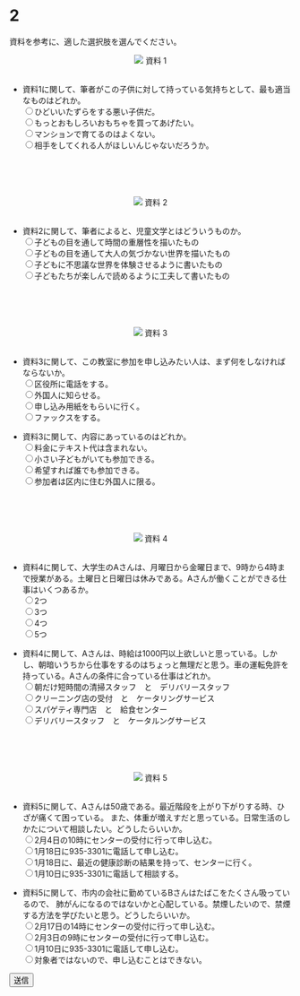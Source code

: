
# 2

資料を参考に、適した選択肢を選んでください。  
<div align="center">
<img src="imgs/27.png" />
資料 1
<br />
<br />
</div>

- 資料1に関して、筆者がこの子供に対して持っている気持ちとして、最も適当なものはどれか。  
<input type="radio" name="0" value="1" id="01">ひどいいたずらをする悪い子供だ。  
<input type="radio" name="0" value="2" id="02">もっとおもしろいおもちゃを買ってあげたい。  
<input type="radio" name="0" value="3" id="03">マンションで育てるのはよくない。  
<input type="radio" name="0" value="4" id="04">相手をしてくれる人がほしいんじゃないだろうか。  
<br />
<br />
<br />
<br />
<div align="center">
<img src="imgs/28.png" />
資料 2
<br />
<br />
</div>

- 資料2に関して、筆者によると、児童文学とはどういうものか。  
<input type="radio" name="1" value="1" id="11">子どもの目を通して時間の重層性を描いたもの  
<input type="radio" name="1" value="2" id="12">子どもの目を通して大人の気づかない世界を描いたもの  
<input type="radio" name="1" value="3" id="13">子どもに不思議な世界を体験させるように書いたもの  
<input type="radio" name="1" value="4" id="14">子どもたちが楽しんで読めるように工夫して書いたもの  
<br />
<br />
<br />
<br />
<div align="center">
<img src="imgs/38.png" />
資料 3
<br />
<br />
</div>

- 資料3に関して、この教室に参加を申し込みたい人は、まず何をしなければならないか。  
<input type="radio" name="2" value="1" id="21">区役所に電話をする。  
<input type="radio" name="2" value="2" id="22">外国人に知らせる。  
<input type="radio" name="2" value="3" id="23">申し込み用紙をもらいに行く。  
<input type="radio" name="2" value="4" id="24">ファックスをする。  

- 資料3に関して、内容にあっているのはどれか。  
<input type="radio" name="3" value="1" id="31">料金にテキスト代は含まれない。  
<input type="radio" name="3" value="2" id="32">小さい子どもがいても参加できる。  
<input type="radio" name="3" value="3" id="33">希望すれば誰でも参加できる。  
<input type="radio" name="3" value="4" id="34">参加者は区内に住む外国人に限る。  
<br />
<br />
<br />
<br />
<div align="center">
<img src="imgs/39_1.png" />
資料 4
<br />
<br />
</div>

- 資料4に関して、大学生のAさんは、月曜日から金曜日まで、9時から4時まで授業がある。土曜日と日曜日は休みである。Aさんが働くことができる仕事はいくつあるか。  
<input type="radio" name="4" value="1" id="41">2つ  
<input type="radio" name="4" value="2" id="42">3つ  
<input type="radio" name="4" value="3" id="43">4つ  
<input type="radio" name="4" value="4" id="44">5つ  

- 資料4に関して、Aさんは、時給は1000円以上欲しいと思っている。しかし、朝暗いうちから仕事をするのはちょっと無理だと思う。車の運転免許を持っている。Aさんの条件に合っている仕事はどれか。  
<input type="radio" name="5" value="1" id="51">朝だけ短時間の清掃スタッフ　と　デリバリースタッフ  
<input type="radio" name="5" value="2" id="52">クリーニング店の受付　と　ケータリングサービス  
<input type="radio" name="5" value="3" id="53">スパゲティ専門店　と　給食センター  
<input type="radio" name="5" value="4" id="54">デリバリースタッフ　と　ケータルングサービス  
<br />
<br />
<br />
<br />

<div align="center">
<img src="imgs/39_2.png" />
資料 5
<br />
<br />
</div>

- 資料5に関して、Aさんは50歳である。最近階段を上がり下がりする時、ひざが痛くて困っている。
また、体重が増えすだと思っている。日常生活のしかたについて相談したい。どうしたらいいか。  
<input type="radio" name="6" value="1" id="61">2月4日の10時にセンターの受付に行って申し込む。  
<input type="radio" name="6" value="2" id="62">1月18日に935-3301に電話して申し込む。  
<input type="radio" name="6" value="3" id="63">1月18日に、最近の健康診断の結果を持って、センターに行く。  
<input type="radio" name="6" value="4" id="64">1月10日に935-3301に電話して相談する。  

- 資料5に関して、市内の会社に勤めているBさんはたばこをたくさん吸っているので、
肺がんになるのではないかと心配している。禁煙したいので、禁煙する方法を学びたいと思う。どうしたらいいか。  
<input type="radio" name="7" value="1" id="71">2月17日の14時にセンターの受付に行って申し込む。  
<input type="radio" name="7" value="2" id="72">2月3日の9時にセンターの受付に行って申し込む。  
<input type="radio" name="7" value="3" id="73">1月10日に935-3301に電話して申し込む。  
<input type="radio" name="7" value="4" id="74">対象者ではないので、申し込むことはできない。  

<button type="button" onclick="location.href='./thanks'">送信</button>
